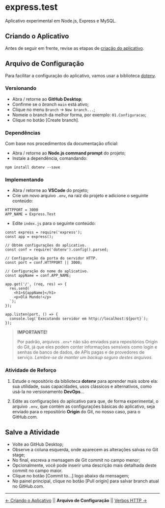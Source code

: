 # express.test
Aplicativo experimental em Node.js, Express e MySQL.

## Criando o Aplicativo
Antes de seguir em frente, revise as etapas de [criação do aplicativo](https://github.com/Luferat/express.test/tree/Atividade.01_Criando_o_Aplicativo).

## Arquivo de Configuração

Para facilitar a configuração do aplicativo, vamos usar a biblioteca [dotenv](https://github.com/motdotla/dotenv). 

### Versionando

 - Abra / retorne ao **GitHub Desktop**;
 - Confirme se o *branch* `main` está ativo;
 - Clique no menu `Branch` → `New branch...`;
 - Nomeie o branch da melhor forma, por exemplo: `01.Configuracao`;
 - Clique no botão [Create branch].

### Dependências

Com base nos procedimentos da documentação oficial:

 - Abra / retorne ao **Node.js command prompt** do projeto;
 - Instale a dependência, comandando:

```npm install dotenv --save```

### Implementando

 - Abra / retorne ao **VSCode** do projeto;
 - Crie um novo arquivo `.env`, na raiz do projeto e adicione o seguinte conteúdo:
```
HTTPPORT = 3000
APP_NAME = Express.Test
```
 - Edite `index.js` para o seguinte conteúdo:
```
const express = require('express');
const app = express();

// Obtém configurações do aplicativo.
const conf = require('dotenv').config().parsed;

// Configuração da porta do servidor HTTP.
const port = conf.HTTPPORT || 3000;

// Configuração do nome do aplicativo.
const appName = conf.APP_NAME;

app.get('/', (req, res) => {
  res.send(`
    <h1>${appName}</h1>
    <p>Olá Mundo!</p>
  `);
});

app.listen(port, () => {
  console.log(`Executando servidor em http://localhost:${port}`);
});
``` 

> **IMPORTANTE!** 
> 
> Por padrão, arquivos `.env*` não são enviados para repositórios Origin do Git, já que eles podem conter informações sensíveis como login e senhas de banco de dados, de APIs pagas e de provedores de serviço.
> *Lembre-se de manter um backup seguro destes arquivos.*

### Atividade de Reforço

1. Estude o repositório da biblioteca **dotenv** para aprender mais sobre ela: sua utilidade, suas capacidades, usos clássicos e alternativos, como usá-la no versionamento **DevOps**...

2. Edite as configurações do aplicativo para que, de forma experimental, o arquivo `.env`, que contém as configurações básicas do aplicativo, seja enviado para o repositório **Origin** do Git, no nosso caso, para o GitHub.com.

## Salve a Atividade

 - Volte ao GitHub Desktop;
 - Observe a coluna esquerda, onde aparecem as alterações salvas no Git stage;
 - No final, escreva a mensagem de Git commit no campo menor;
 - Opcionalmente, você pode inserir uma descrição mais detalhada deste commit no campo maior.
 - Clique no botão [Commit to...] logo abaixo da mensagem;
 - No painel principal, clique no botão [Pull origin] para salvar branch atual no GitHub.com.

---
[← Criando o Aplicativo](https://github.com/Luferat/express.test/tree/Atividade.01_Criando_o_Aplicativo) || **Arquivo de Configuração** || [Verbos HTTP →](https://github.com/Luferat/express.test/tree/Atividade.03_Verbos_HTTP)
